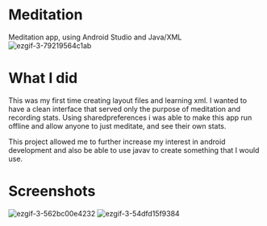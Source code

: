 # Meditation
Meditation app, using Android Studio and Java/XML
![ezgif-3-79219564c1ab](https://user-images.githubusercontent.com/68916597/109037324-990ffb00-7698-11eb-9766-60102014f525.jpg)

# What I did
This was my first time creating layout files and learning xml. I wanted to have a clean interface that served only the purpose of meditation and recording stats.
Using sharedpreferences i was able to make this app run offline and allow anyone to just meditate, and see their own stats. 

This project allowed me to further increase my interest in android development and also be able to use javav to create something that I would use. 


# Screenshots

![ezgif-3-562bc00e4232](https://user-images.githubusercontent.com/68916597/109037264-885f8500-7698-11eb-8ad9-13ad64f4e1f8.jpg)
![ezgif-3-54dfd15f9384](https://user-images.githubusercontent.com/68916597/109037268-8990b200-7698-11eb-9e7a-17a8e19ffad0.jpg)
